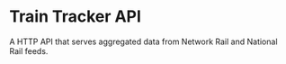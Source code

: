 # Train Tracker API

A HTTP API that serves aggregated data from Network Rail and National Rail feeds.
